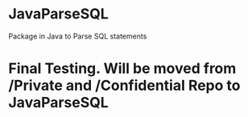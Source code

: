 # JavaParseSQL
Package in Java to Parse SQL statements

# Final Testing. Will be moved from /Private and /Confidential Repo to JavaParseSQL
